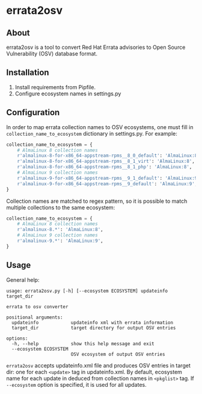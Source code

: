 # errata2osv

## About

errata2osv is a tool to convert Red Hat Errata advisories to Open Source Vulnerability (OSV)
database format.

## Installation

1. Install requirements from Pipfile.
2. Configure ecosystem names in settings.py

## Configuration

In order to map errata collection names to OSV ecosystems, one must fill in
`collection_name_to_ecosystem` dictionary in settings.py. For example:

```python
collection_name_to_ecosystem = {
    # AlmaLinux 8 collection names
    r'almalinux-8-for-x86_64-appstream-rpms__8_0_default': 'AlmaLinux:8',
    r'almalinux-8-for-x86_64-appstream-rpms__8_1_virt': 'AlmaLinux:8',
    r'almalinux-8-for-x86_64-appstream-rpms__8_1_php': 'AlmaLinux:8',
    # AlmaLinux 9 collection names
    r'almalinux-9-for-x86_64-appstream-rpms__9_1_default': 'AlmaLinux:9',
    r'almalinux-9-for-x86_64-appstream-rpms__9_default': 'AlmaLinux:9',
}
```

Collection names are matched to regex pattern, so it is possible to match multiple
collections to the same ecosystem:

```python
collection_name_to_ecosystem = {
    # AlmaLinux 8 collection names
    r'almalinux-8.*': 'AlmaLinux:8',
    # AlmaLinux 9 collection names
    r'almalinux-9.*': 'AlmaLinux:9',
}
```

## Usage

General help:

```
usage: errata2osv.py [-h] [--ecosystem ECOSYSTEM] updateinfo target_dir

errata to osv converter

positional arguments:
  updateinfo            updateinfo xml with errata information
  target_dir            target directory for output OSV entries

options:
  -h, --help            show this help message and exit
  --ecosystem ECOSYSTEM
                        OSV ecosystem of output OSV entries
```

`errata2osv` accepts updateinfo.xml file and produces OSV entries in
target dir: one for each `<update>` tag in updateinfo.xml. By default, ecosystem name for
each update in deduced from collection names in `<pkglist>` tag. If `--ecosystem` option is
specified, it is used for all updates.